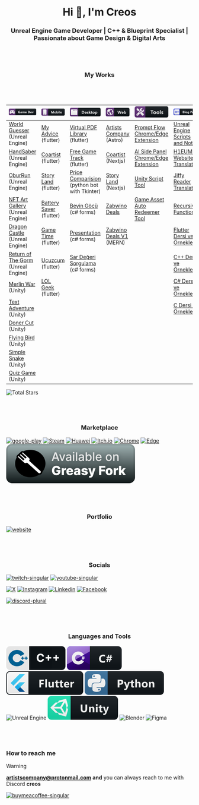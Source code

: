 <h1 align="center">Hi 👋, I'm Creos</h1>
<h3 align="center">Unreal Engine Game Developer | C++ & Blueprint Specialist | Passionate about Game Design & Digital Arts</h3>
<hr style="height:30pt; visibility:hidden;" />

<h3 align="center">My Works</h1>
<hr style="height:30pt; visibility:hidden;" />

| ![Game](https://raw.githubusercontent.com/MikeCodesDotNET/ColoredBadges/master/svg/dev/misc/gamedev.svg)        | ![Mobile](https://raw.githubusercontent.com/MikeCodesDotNET/ColoredBadges/master/svg/dev/misc/mobile.svg)  |   ![Desktop](https://raw.githubusercontent.com/MikeCodesDotNET/ColoredBadges/master/svg/dev/misc/desktop.svg)    | ![Website](https://raw.githubusercontent.com/MikeCodesDotNET/ColoredBadges/master/svg/dev/misc/web.svg)    | ![Tools](https://raw.githubusercontent.com/MikeCodesDotNET/ColoredBadges/master/svg/dev/misc/tools.svg)                                           |  ![Blogs](https://raw.githubusercontent.com/MikeCodesDotNET/ColoredBadges/master/svg/blogs/devto.svg)      |
|-----------------------------------------------------------------------------------------------------------------|------------------------------------------------------------------------------------------------------------|------------------------------------------------------------------------------------------------------------------|------------------------------------------------------------------------------------------------------------|---------------------------------------------------------------------------------------------------------------------------------------------------|------------------------------------------------------------------------------------------------------------|
| [World Guesser](https://store.steampowered.com/app/2402620/World_Guesser/) (Unreal Engine)                      | [My Advice](https://play.google.com/store/apps/details?id=com.artistscompany.myadvice) (flutter)           | [Virtual PDF Library](https://github.com/creosB/Virtual-pdf-library) (flutter)                                   | [Artists Company](https://artistscompany.net/) (Astro)                                                     | [Prompt Flow Chrome/Edge Extension](https://chromewebstore.google.com/detail/prompt-flow/dccdogklejddekpeccaelmamopaincni)                        | [Unreal Engine Scripts and Notes](https://github.com/creosB/UnrealScriptsandNotes)                         |
| [HandSaber](https://github.com/creosB/handsaber) (Unreal Engine)                                                | [Coartist](https://play.google.com/store/apps/details?id=com.artistscompany.coartist) (flutter)            | [Free Game Track](https://github.com/creosB/FreeGameTrack) (flutter)                                             | [Coartist](https://coartist.net) (Nextjs)                                                                  | [AI Side Panel Chrome/Edge Extension](https://github.com/creosB/AI-Side-Panel-Extension)                                                          | [H1EUMU Website Translation](https://github.com/creosB/h1emu_langs)                                        |
| [OburRun](https://github.com/creosB/OburRun)      (Unreal Engine)                                               | [Story Land](https://play.google.com/store/apps/details?id=com.artistscompany.story_land) (flutter)        | [Price Comparision](https://github.com/creosB/Price-Comparision) (python bot with Tkinter)                       | [Story Land](https://storylandkids.net/) (Nextjs)                                                          | [Unity Script Tool](https://github.com/creosB/Unity-Scripts)                                                                                      | [Jiffy Reader Translation](https://github.com/asieduernest12/jiffyreader.com/pull/23)                      |
| [NFT Art Gallery](https://github.com/creosB/NFT-Art-Gallery) (Unreal Engine)                                    | [Battery Saver](https://github.com/creosB/Battery-Saver) (flutter)                                         | [Beyin Göçü](https://github.com/creosB/Beyin-Gocu-Application) (c# forms)                                        | [Zabwino Deals](https://zabwinodeals.com/)                                                                 | [Game Asset Auto Redeemer Tool](https://github.com/creosB/Game-Asset-Auto-Redeemer)                                                               | [Recursive Function](https://github.com/creosB/RecursiveFunction)                                          |
| [Dragon Castle](https://play.google.com/store/apps/details?id=com.artistscompany.dragoncastle) (Unreal Engine)  | [Game Time](https://appgallery.huawei.com/app/C103146211)  (flutter)                                       | [Presentation](https://github.com/creosB/presentation) (c# forms)                                                | [Zabwino Deals V1](https://github.com/creosB/zabwino) (MERN)                                               |                                                                                                                                                   | [Flutter Dersi ve Örnekleri](https://github.com/creosB/flutter-dersi-ve-ornekleri)                         |
| [Return of The Gorm](https://github.com/creosB/Return-Of-the-Gorm)   (Unreal Engine)                            | [Ucuzcum](https://appgallery.huawei.com/app/C103270749)     (flutter)                                      | [Sar Değeri Sorgulama](https://github.com/creosB/Sar-degeri-sorgu) (c# forms)                                    |                                                                                                            |                                                                                                                                                   | [C++ Dersi ve Örnekleri](https://github.com/creosB/CPP-ders-ve-ornekleri)                                  |
| [Merlin War](https://github.com/creosB/Merlin-War) (Unity)                                                      | [LOL Geek](https://play.google.com/store/apps/details?id=net.puzzleleaf.LOLGEEK)    (flutter)              |                                                                                                                  |                                                                                                            |                                                                                                                                                   | [C# Dersi ve Örnekleri](https://github.com/creosB/C-Sharp-programlama-dersleri)                            |  
| [Text Adventure](https://github.com/creosB/TextAdventure) (Unity)                                               |                                                                                                            |                                                                                                                  |                                                                                                            |                                                                                                                                                   | [C Dersi ve Örnekleri](https://github.com/creosB/C-ders-ve-ornekleri)                                      |
| [Doner Cut](https://github.com/creosB/DonerCut) (Unity)                                                         |                                                                                                            |                                                                                                                  |                                                                                                            |                                                                                                                                                   |                                                                                                            |
| [Flying Bird](https://github.com/creosB/Flying-Bird) (Unity)                                                    |                                                                                                            |                                                                                                                  |                                                                                                            |                                                                                                                                                   |                                                                                                            |
| [Simple Snake](https://github.com/creosB/Simple-Snake) (Unity)                                                  |                                                                                                            |                                                                                                                  |                                                                                                            |                                                                                                                                                   |                                                                                                            |
| [Quiz Game](https://github.com/creosB/bilgi_yarismasi) (Unity)                                                  |                                                                                                            |                                                                                                                  |                                                                                                            |                                                                                                                                                   |                                                                                                            |

![Total Stars](https://img.shields.io/github/stars/creosb)

<hr style="height:30pt; visibility:hidden;" />

<h3 align="center">Marketplace</h3>

[![google-play](https://cdn.jsdelivr.net/npm/@intergrav/devins-badges@3/assets/cozy/available/google-play_vector.svg)](https://play.google.com/store/apps/dev?id=6223046675380899342)
[![Steam](https://cdn.jsdelivr.net/npm/@intergrav/devins-badges@3/assets/cozy/available/steam_vector.svg)](https://store.steampowered.com/app/2402620/World_Guesser/)
[![Huawei](https://raw.githubusercontent.com/creosB/creosB/refs/heads/main/assets/huawei.svg)](https://appgallery.huawei.com/tab/appdetailCommon%7CC103270749%7Cautomore%7Cdoublecolumncardwithstar%7C903547)
[![Itch.io](https://raw.githubusercontent.com/creosB/creosB/refs/heads/main/assets/itchio.svg)](https://artistscompany.itch.io/)
[![Chrome](https://raw.githubusercontent.com/creosB/creosB/refs/heads/main/assets/Chrome%20Web%20Store.svg)](https://chromewebstore.google.com/detail/ai-side-panel/icapcpllhdnnpcmfdcgpnbgchfenmjmg)
[![Edge](https://raw.githubusercontent.com/creosB/creosB/2ca982c79eff856e6bf5bf8f647e8e9eaaab7cb4/assets/Edge.svg)](https://microsoftedge.microsoft.com/addons/search?developer=Artists%20Company)
[![Greasy Fork](https://github.com/creosB/creosB/blob/main/assets/Greasy%20Fork.svg)](https://greasyfork.org/en/users/1496946-creos)

<hr style="height:30pt; visibility:hidden;" />


<h3 align="center">Portfolio</h3>

[![website](https://cdn.jsdelivr.net/npm/@intergrav/devins-badges@3/assets/cozy/documentation/website_vector.svg)](https://www.artistscompany.net)

<hr style="height:30pt; visibility:hidden;" />

<h3 align="center">Socials</h3>

[![twitch-singular](https://cdn.jsdelivr.net/npm/@intergrav/devins-badges@3/assets/cozy/social/twitch-singular_vector.svg)](https://www.twitch.tv/creosb) 
[![youtube-singular](https://cdn.jsdelivr.net/npm/@intergrav/devins-badges@3/assets/cozy/social/youtube-singular_vector.svg)](https://www.youtube.com/@CreosB)

[![X](https://raw.githubusercontent.com/creosB/creosB/refs/heads/main/assets/X.svg)](https://x.com/CreosB) 
[![Instagram](https://raw.githubusercontent.com/creosB/creosB/refs/heads/main/assets/Instagram.svg)](https://instagram.com/artistscompanyofficial)
[![Linkedin](https://raw.githubusercontent.com/creosB/creosB/refs/heads/main/assets/Linkedin.svg)](https://www.linkedin.com/in/bariseroglu/)
[![Facebook](https://raw.githubusercontent.com/creosB/creosB/refs/heads/main/assets/facebook.svg)](https://fb.com/artistscompanyofficial)

[![discord-plural](https://cdn.jsdelivr.net/npm/@intergrav/devins-badges@3/assets/cozy/social/discord-plural_vector.svg)](https://discord.gg/TZkyjTC)

<hr style="height:30pt; visibility:hidden;" />

<h3 align="center">Languages and Tools</h3>

![C++](https://raw.githubusercontent.com/jvc-byte/ColoredBadges/refs/heads/master/svg/dev/languages/C%2B%2B.svg)
![C#](https://raw.githubusercontent.com/MikeCodesDotNET/ColoredBadges/master/svg/dev/languages/csharp.svg)
![Flutter](https://raw.githubusercontent.com/MikeCodesDotNET/ColoredBadges/master/svg/dev/frameworks/flutter.svg)
![Python](https://raw.githubusercontent.com/MikeCodesDotNET/ColoredBadges/master/svg/dev/languages/python.svg)
![Unreal Engine](https://raw.githubusercontent.com/creosB/creosB/refs/heads/main/assets/unreal%20engine.svg)
![Unity](https://raw.githubusercontent.com/MikeCodesDotNET/ColoredBadges/master/svg/dev/frameworks/unity.svg)
![Blender](https://raw.githubusercontent.com/creosB/creosB/refs/heads/main/assets/Blender.svg)
![Figma](https://github.com/creosB/creosB/blob/main/assets/figma.svg)

<hr style="height:30pt; visibility:hidden;" />

### How to reach me
> [!Warning]  
> **artistscompany@protonmail.com**
> **and** you can always reach to me with Discord **creos**

[![buymeacoffee-singular](https://cdn.jsdelivr.net/npm/@intergrav/devins-badges@3/assets/compact/donate/buymeacoffee-singular_vector.svg)](https://www.buymeacoffee.com/creos)
